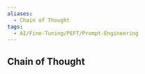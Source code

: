```yaml
---
aliases:
  - Chain of Thought
tags:
  - AI/Fine-Tuning/PEFT/Prompt-Engineering
---
```



## Chain of Thought
